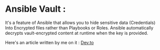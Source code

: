 # Ansible Vault : 
It's a feature of Ansible that allows you to hide sensitive data (Credentials) Into Encrypted files rather than Playbooks or Roles. Ansible automatically decrypts vault-encrypted content at runtime when the key is provided. 

Here's an article written by me on it : [Dev.to](https://dev.to/nasirhm/ansible-vault-4kg4)